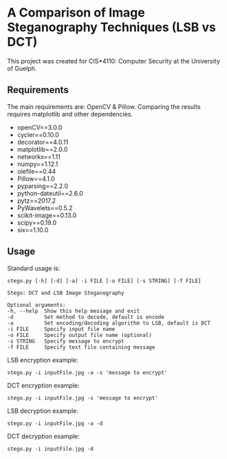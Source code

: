# A Comparison of Image Steganography Techniques (LSB vs DCT)

This project was created for CIS*4110: Computer Security at the University of Guelph.

## Requirements

The main requirements are: OpenCV & Pillow. Comparing the results requires matplotlib and other dependencies.

- openCV==3.0.0
- cycler==0.10.0
- decorator==4.0.11
- matplotlib==2.0.0
- networkx==1.11
- numpy==1.12.1
- olefile==0.44
- Pillow==4.1.0
- pyparsing==2.2.0
- python-dateutil==2.6.0
- pytz==2017.2
- PyWavelets==0.5.2
- scikit-image==0.13.0
- scipy==0.19.0
- six==1.10.0

## Usage 
Standard usage is:

    stego.py [-h] [-d] [-a] -i FILE [-o FILE] [-s STRING] [-f FILE]

```
Stego: DCT and LSB Image Steganography

Optional arguments:
-h, --help  Show this help message and exit
-d          Set method to decode, default is encode
-a          Set encoding/decoding algorithm to LSB, default is DCT
-i FILE     Specify input file name
-o FILE     Specify output file name (optional)
-s STRING   Specify message to encrypt
-f FILE     Specify text file containing message
```

LSB encryption example:

    stego.py -i inputFile.jpg -a -s 'message to encrypt'

DCT encryption example:

    stego.py -i inputFile.jpg -s 'message to encrypt'

LSB decryption example:

    stego.py -i inputFile.jpg -a -d

DCT decryption example:

    stego.py -i inputFile.jpg -d
